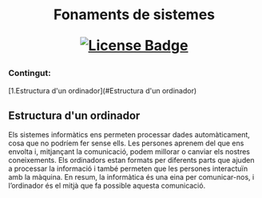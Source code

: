 <h1 align="center">Fonaments de sistemes  
<div align="center">

<a href="https://github.com/abhisheknaiidu/awesome-github-profile-readme/blob/master/LICENSE"><img src="https://img.shields.io/github/license/abhisheknaiidu/awesome-github-profile-readme?color=2b9348" alt="License Badge"/></a>

</div>

### Contingut:

[1.Estructura d'un ordinador](#Estructura d'un ordinador)

## Estructura d'un ordinador

Els sistemes informàtics ens permeten processar dades automàticament, cosa que no podríem fer sense ells. Les persones aprenem del que ens envolta i, mitjançant la comunicació, podem millorar o canviar els nostres coneixements. Els ordinadors estan formats per diferents parts que ajuden a processar la informació i també permeten que les persones interactuïn amb la màquina. En resum, la informàtica és una eina per comunicar-nos, i l’ordinador és el mitjà que fa possible aquesta comunicació.
